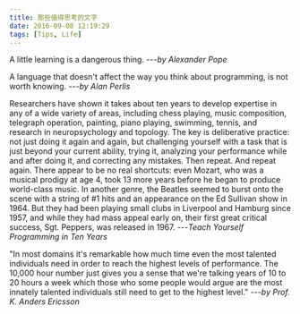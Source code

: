 ```yaml
---
title: 那些值得思考的文字
date: 2016-09-08 12:19:29
tags: [Tips, Life]
---
```


A little learning is a dangerous thing. ---*by Alexander Pope*

A language that doesn't affect the way you think about programming, is not worth knowing. ---*by Alan Perlis*

Researchers have shown it takes about ten years to develop expertise in any of a wide variety of areas, including chess playing, music composition, telegraph operation, painting, piano playing, swimming, tennis, and research in neuropsychology and topology. The key is deliberative practice: not just doing it again and again, but challenging yourself with a task that is just beyond your current ability, trying it, analyzing your performance while and after doing it, and correcting any mistakes. Then repeat. And repeat again. There appear to be no real shortcuts: even Mozart, who was a musical prodigy at age 4, took 13 more years before he began to produce world-class music. In another genre, the Beatles seemed to burst onto the scene with a string of #1 hits and an appearance on the Ed Sullivan show in 1964. But they had been playing small clubs in Liverpool and Hamburg since 1957, and while they had mass appeal early on, their first great critical success, Sgt. Peppers, was released in 1967. ---*Teach Yourself Programming in Ten Years*

 "In most domains it's remarkable how much time even the most talented individuals need in order to reach the highest levels of performance. The 10,000 hour number just gives you a sense that we're talking years of 10 to 20 hours a week which those who some people would argue are the most innately talented individuals still need to get to the highest level."  ---*by Prof. K. Anders Ericsson*
